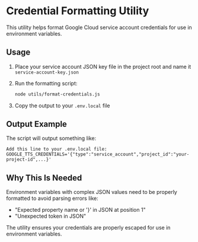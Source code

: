 # Credential Formatting Utility

This utility helps format Google Cloud service account credentials for use in environment variables.

## Usage

1. Place your service account JSON key file in the project root and name it `service-account-key.json`

2. Run the formatting script:
   ```bash
   node utils/format-credentials.js
   ```

3. Copy the output to your `.env.local` file

## Output Example

The script will output something like:
```
Add this line to your .env.local file:
GOOGLE_TTS_CREDENTIALS='{"type":"service_account","project_id":"your-project-id",...}'
```

## Why This Is Needed

Environment variables with complex JSON values need to be properly formatted to avoid parsing errors like:
- "Expected property name or '}' in JSON at position 1"
- "Unexpected token in JSON"

The utility ensures your credentials are properly escaped for use in environment variables.
